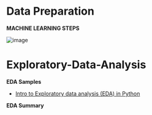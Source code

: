 # Data Preparation

**MACHINE LEARNING STEPS**

![image](https://user-images.githubusercontent.com/117054438/201808559-5bbcd39d-41f9-41eb-b892-af9ccacf2622.png)

# Exploratory-Data-Analysis


**EDA Samples**
- [Intro to Exploratory data analysis (EDA) in Python](https://www.kaggle.com/code/imoore/intro-to-exploratory-data-analysis-eda-in-python)


**EDA Summary**
